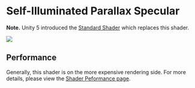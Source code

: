 Self-Illuminated Parallax Specular
==================================

**Note.** Unity 5 introduced the [Standard Shader](shader-StandardShader) which replaces this shader.

![](../uploads/Shaders/Shader-IllumParallaxBumpSpec.png) 

<!-- include shader-SelfIllumFamilyImport -->

<!-- include shader-ParallaxSubsetImport -->

<!-- include shader-SpecularSubsetImport -->

Performance
-----------


Generally, this shader is on the more expensive rendering side. For more details, please view the [Shader Peformance page](shader-Performance).
